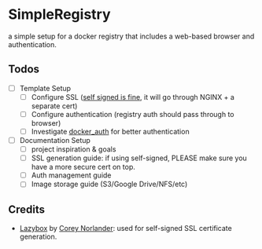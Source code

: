 # SimpleRegistry
a simple setup for a docker registry that includes a web-based browser and authentication.

## Todos
- [ ] Template Setup
  - [ ] Configure SSL ([self signed is fine](https://www.techrepublic.com/article/how-to-deploy-self-hosted-docker-registry-self-signed-certificates/), it will go through NGINX + a separate cert) 
  - [ ] Configure authentication (registry auth should pass through to browser)
  - [ ] Investigate [docker_auth](https://github.com/cesanta/docker_auth) for better authentication
- [ ] Documentation Setup
  - [ ] project inspiration & goals
  - [ ] SSL generation guide: if using self-signed, PLEASE make sure you have a more secure cert on top.
  - [ ] Auth management guide
  - [ ] Image storage guide (S3/Google Drive/NFS/etc)

## Credits
- [Lazybox](https://github.com/cnorlander/Lazybox) by [Corey Norlander](https://github.com/cnorlander): used for self-signed SSL certificate generation.